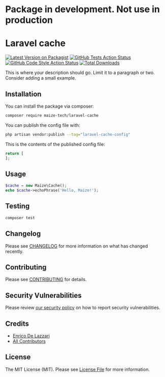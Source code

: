 # Package in development. Not use in production

# Laravel cache

[![Latest Version on Packagist](https://img.shields.io/packagist/v/maize-tech/laravel-cache.svg?style=flat-square)](https://packagist.org/packages/maize-tech/laravel-cache)
[![GitHub Tests Action Status](https://img.shields.io/github/workflow/status/maize-tech/laravel-cache/run-tests?label=tests)](https://github.com/maize-tech/laravel-cache/actions?query=workflow%3Arun-tests+branch%3Amain)
[![GitHub Code Style Action Status](https://img.shields.io/github/workflow/status/maize-tech/laravel-cache/Check%20&%20fix%20styling?label=code%20style)](https://github.com/maize-tech/laravel-cache/actions?query=workflow%3A"Check+%26+fix+styling"+branch%3Amain)
[![Total Downloads](https://img.shields.io/packagist/dt/maize-tech/laravel-cache.svg?style=flat-square)](https://packagist.org/packages/maize-tech/laravel-cache)

This is where your description should go. Limit it to a paragraph or two. Consider adding a small example.

## Installation

You can install the package via composer:

```bash
composer require maize-tech/laravel-cache
```

You can publish the config file with:

```bash
php artisan vendor:publish --tag="laravel-cache-config"
```

This is the contents of the published config file:

```php
return [
];
```

## Usage

```php
$cache = new Maize\Cache();
echo $cache->echoPhrase('Hello, Maize!');
```

## Testing

```bash
composer test
```

## Changelog

Please see [CHANGELOG](CHANGELOG.md) for more information on what has changed recently.

## Contributing

Please see [CONTRIBUTING](https://github.com/spatie/.github/blob/main/CONTRIBUTING.md) for details.

## Security Vulnerabilities

Please review [our security policy](../../security/policy) on how to report security vulnerabilities.

## Credits

- [Enrico De Lazzari](https://github.com/enricodelazzari)
- [All Contributors](../../contributors)

## License

The MIT License (MIT). Please see [License File](LICENSE.md) for more information.
